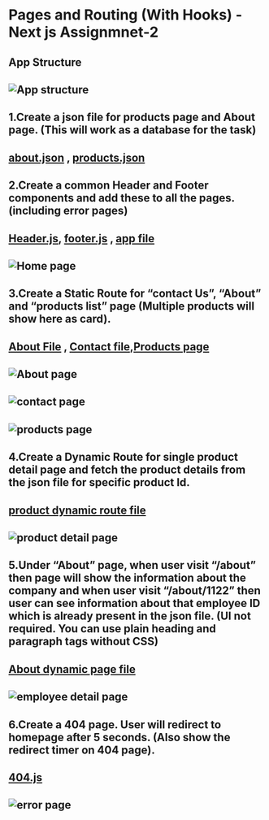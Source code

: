 # Pages and Routing (With Hooks) - Next js Assignmnet-2
## App Structure
## ![App structure](outputs/structure.PNG)

## 1.Create a json file for products page and About page. (This will work as a database for the task)
## [about.json](data/about.json) , [products.json](data/products.json)

## 2.Create a common Header and Footer components and add these to all the pages. (including error pages)
## [Header.js](components/Header.js), [footer.js](components/Footer.js) , [app file](pages/_app.js)
## ![Home page](outputs/home.png)

## 3.Create a Static Route for “contact Us”, “About” and “products list” page (Multiple products will show here as card).
## [About File](pages/about/index.js) , [Contact file](pages/contact.js),[Products page](pages/products/index.js)
## ![About page](outputs/about.PNG) 
## ![contact page](outputs/contact.PNG)
## ![products page](outputs/products.PNG)

## 4.Create a Dynamic Route for single product detail page and fetch the product details from the json file for specific product Id.
## [product dynamic route file](pages/products/[id].js)
## ![product detail page](outputs/product-detail.PNG)

## 5.Under “About” page, when user visit “/about” then page will show the information about the company and when user visit “/about/1122” then user can see information about that employee ID which is already present in the json file. (UI not required. You can use plain heading and paragraph tags without CSS)
## [About dynamic page file](pages/about/[id].js)
## ![employee detail page](outputs/employee-detail.PNG)

## 6.Create a 404 page. User will redirect to homepage after 5 seconds. (Also show the redirect timer on 404 page).
## [404.js](pages/404.js)
## ![error page](outputs/error.PNG)